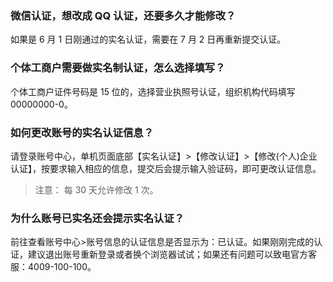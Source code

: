 ### 微信认证，想改成 QQ 认证，还要多久才能修改？
如果是 6 月 1 日刚通过的实名认证，需要在 7 月 2 日再重新提交认证。

### 个体工商户需要做实名制认证，怎么选择填写？
个体工商户证件号码是 15 位的，选择营业执照号认证，组织机构代码填写 00000000-0。

### 如何更改账号的实名认证信息？
请登录账号中心，单机页面底部【实名认证】>【修改认证】>【修改(个人)企业认证】，按要求输入相应的信息，提交后会提示输入验证码，即可更改认证信息。
>注意：
>每 30 天允许修改 1 次。

### 为什么账号已实名还会提示实名认证？
前往查看账号中心>账号信息的认证信息是否显示为：已认证。如果刚刚完成的认证，建议退出账号重新登录或者换个浏览器试试；如果还有问题可以致电官方客服：4009-100-100。
